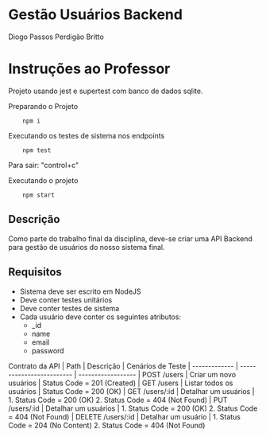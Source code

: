# Gestão Usuários Backend
Diogo Passos Perdigão Britto

# Instruções ao Professor
Projeto usando jest e supertest com banco de dados sqlite.

Preparando o Projeto

		npm i

Executando os testes de sistema nos endpoints

		npm test
Para sair: "control+c"

Executando o projeto

		npm start


## Descrição
Como parte do trabalho final da disciplina, deve-se criar uma API Backend para gestão de usuários do nosso sistema final.

## Requisitos
* Sistema deve ser escrito em NodeJS
* Deve conter testes unitários
* Deve conter testes de sistema
* Cada usuário deve conter os seguintes atributos: 
	* _id
	* name
	* email
	* password


Contrato da API
| Path					| Descrição					| Cenários de Teste
| ------------- 		| ------------------------- | ------------------
| POST /users			| Criar um novo usuários	| Status Code = 201 (Created)
| GET /users			| Listar todos os usuários	| Status Code = 200 (OK)
| GET /users/:id 		| Detalhar um usuários		| 1. Status Code = 200 (OK) 2. Status Code = 404 (Not Found)
| PUT /users/:id 		| Detalhar um usuários		| 1. Status Code = 200 (OK) 2. Status Code = 404 (Not Found)
| DELETE /users/:id		| Detalhar um usuário 		| 1. Status Code = 204 (No Content) 2. Status Code = 404 (Not Found)
